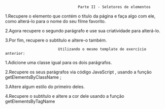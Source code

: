                                      Parte II - Seletores de elementos

1.Recupere o elemento que contém o título da página e faça algo com ele, como alterá-lo para o nome do seu filme favorito.

2.Agora recupere o segundo parágrafo e use sua criatividade para alterá-lo.

3.Por fim, recupere o subtítulo e altere-o também.

                            Utilizando o mesmo template de exercício anterior:

1.Adicione uma classe igual para os dois parágrafos.

2.Recupere os seus parágrafos via código JavaScript , usando a função getElementsByClassName ;

3.Altere algum estilo do primeiro deles.

4.Recupere o subtítulo e altere a cor dele usando a função getElementsByTagName